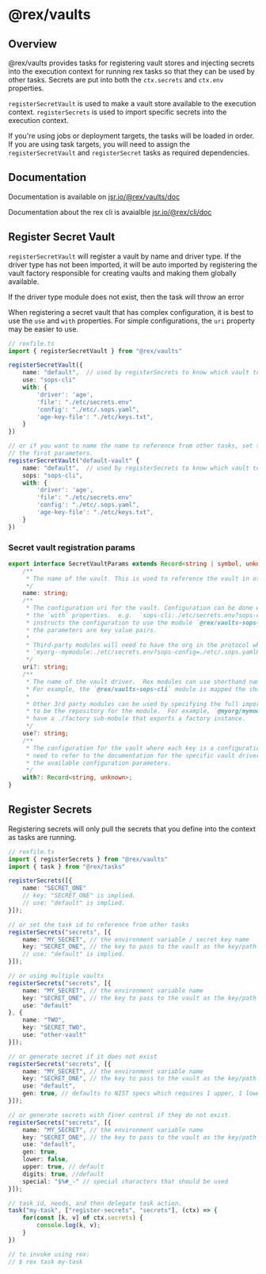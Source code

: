 # @rex/vaults

## Overview

@rex/vaults provides tasks for registering vault stores and injecting
secrets into the execution context for running rex tasks so that they
can be used by other tasks. Secrets are put into both the `ctx.secrets` and `ctx.env`
properties.

`registerSecretVault` is used to make a vault store available to the execution context.
`registerSecrets` is used to import specific secrets into the execution context.

If you're using jobs or deployment targets, the tasks will be loaded in order. If you
are using task targets, you will need to assign the `registerSecretVault` and
`registerSecret` tasks as required dependencies.

## Documentation

Documentation is available on [jsr.io/@rex/vaults/doc](https://jsr.io/@rex/vaults/doc)

Documentation about the rex cli is avaialble [jsr.io/@rex/cli/doc](https://jsr.io/@rex/cli/doc)

## Register Secret Vault

`registerSecretVault` will register a vault by name and driver type. If
the driver type has not been imported, it will be auto imported by registering
the vault factory responsible for creating vaults and making them globally available. 

If the driver type module does not exist, then the task will throw an error

When registering a secret vault that has complex configuration, it is best to use the
`use` and `with` properties.  For simple configurations, the `uri` property may be easier to use.


```ts
// rexfile.ts
import { registerSecretVault } from "@rex/vaults"

registerSecretVault({
    name: "default",  // used by registerSecrets to know which vault to pull from
    use: "sops-cli"
    with: {
        'driver': 'age',
        'file': "./etc/secrets.env"
        'config': "./etc/.sops.yaml",
        'age-key-file': "./etc/keys.txt",
    }
})

// or if you want to name the name to reference from other tasks, set the task id as
// the first parameters.
registerSecretVault("default-vault" {
    name: "default",  // used by registerSecrets to know which vault to pull from
    sops: "sops-cli",
    with: {
        'driver': 'age',
        'file': "./etc/secrets.env"
        'config': "./etc/.sops.yaml",
        'age-key-file': "./etc/keys.txt",
    }
})

```

### Secret vault registration params

```ts
export interface SecretVaultParams extends Record<string | symbol, unknown> {
    /**
     * The name of the vault. This is used to reference the vault in other tasks.
     */
    name: string;
    /**
     * The configuration uri for the vault. Configuration can be done with the `uri` or the
     * the `with` properties.  e.g.  `sops-cli:./etc/secrets.env?sops-config=./etc/.sops.yaml&age-key-file=./etc/keys.txt`
     * instructs the configuration to use the module `@rex/vaults-sops-cli` with file path of ./etc/secrets/env and
     * the parameters are key value pairs. 
     * 
     * Third-party modules will need to have the org in the protocol where the orgname is seperate with two hyphens:
     * `myorg--mymodule:./etc/secrets.env?sops-config=./etc/.sops.yaml&age-key-file=./etc/keys.txt`
     */
    uri?: string;
    /**
     * The name of the vault driver.  Rex modules can use shorthand names for drivers.
     * For example, the `@rex/vaults-sops-cli` module is mapped the shorthand name `sops-cli`.
     * 
     * Other 3rd party modules can be used by specifying the full import path where jsr is assumed 
     * to be the repository for the module.  For example, `@myorg/mymodule`.  The module must
     * have a ./factory sub-mobule that exports a factory instance. 
     */
    use?: string;
    /**
     * The configuration for the vault where each key is a configuration parameter. You will
     * need to refer to the documentation for the specific vault driver to determine the
     * the available configuration parameters.
     */
    with?: Record<string, unknown>;
}
```

## Register Secrets

Registering secrets will only pull the secrets that you define into the context as tasks are running.

```ts
// rexfile.ts
import { registerSecrets } from "@rex/vaults"
import { task } from "@rex/tasks"

registerSecrets([{
    name: "SECRET_ONE"
    // key: "SECRET_ONE" is implied.
    // use: "default" is implied.  
}]);

// or set the task id to reference from other tasks
registerSecrets("secrets", [{
    name: "MY_SECRET", // the environment variable / secret key name
    key: "SECRET_ONE", // the key to pass to the vault as the key/path to the secret to get.
    // use: "default" is implied. 
}]);

// or using multiple vaults
registerSecrets("secrets", [{
    name: "MY_SECRET", // the environment variable name
    key: "SECRET_ONE", // the key to pass to the vault as the key/path to the secret to get.
    use: "default" 
}, {
    name: "TWO",
    key: "SECRET_TWO",
    use: "other-vault"
}]);

// or generate secret if it does not exist
registerSecrets("secrets", [{
    name: "MY_SECRET", // the environment variable name
    key: "SECRET_ONE", // the key to pass to the vault as the key/path to the secret to get.
    use: "default",
    gen: true, // defaults to NIST specs which requires 1 upper, 1 lower, 1 digit, and 1 special character and 16 characters in length
}]);

// or generate secrets with finer control if they do not exist.
registerSecrets("secrets", [{
    name: "MY_SECRET", // the environment variable name
    key: "SECRET_ONE", // the key to pass to the vault as the key/path to the secret to get.
    use: "default",
    gen: true, 
    lower: false,
    upper: true, // default
    digits: true, //default
    special: "$%#_-" // special characters that should be used
}]);

// task id, needs, and then delegate task action. 
task("my-task", ["register-secrets", "secrets"], (ctx) => {
    for(const [k, v] of ctx.secrets) {
        console.log(k, v);
    }
})

// to invoke using rex:
// $ rex task my-task 
```